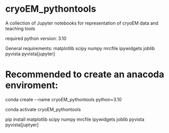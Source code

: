 # cryoEM_pythontools
A collection of Jupyter notebooks for representation of cryoEM data and teaching tools

required python version: 3.10

General requirements:
matplotlib
scipy
numpy
mrcfile
ipywidgets
joblib
pyvista
pyvista[jupyter]


# Recommended to create an anacoda enviroment:

conda create --name cryoEM_pythontools python=3.10

conda activate cryoEM_pythontools

pip install matplotlib scipy numpy mrcfile ipywidgets joblib pyvista pyvista[juptyer]




